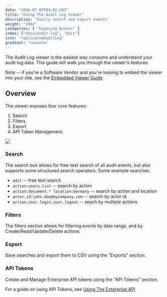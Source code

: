 ```yaml
---
date: "2016-07-03T04:02:20Z"
title: "Using The Audit Log Viewer"
description: "Easily search and export events"
weight: "1902"
categories: [ "Exposing Events" ]
index: ["docs/audit-log", "docs"]
icon: "replicatedAuditLog"
gradient: "console"
---
```


The Audit Log viewer is the easiest way consume and understand your audit log data. This guide will walk you through the viewer's features.

Note -- if you're a Software Vendor and you're looking to embed the viewer into your site, see the [Embedded Viewer Guide](/docs/audit-log/getting-started/embedded-viewer/)

## Overview

The viewer exposes four core features:

1. Search
1. Filters
1. Export
1. API Token Management.

<img class="mask-img" src="/images/audit-log/viewer-top.png">

### Search

The search box allows for free-text search of all audit events, but also supports some structured search operators. Some example searches:

* `edit` -- free text search
* `action:users.list` -- search by action
* `action:document.* location:Germany` -- search by action and location
* `actor.id:john.doe@mycompany.com` -- search by actor id
* `action:user.login,user.logout`  -- seach by multiple actions

### Filters

The filters section allows for filtering events by date range, and by Create/Read/Update/Delete actions.

### Export

Save searches and export them to CSV using the "Exports" section.

### API Tokens

Create and Manage Enterprise API tokens using the "API Tokens" section.

For a guide on using API Tokens, see [Using The Enterprise API](/docs/audit-log/exposing-events/enterprise-api)

